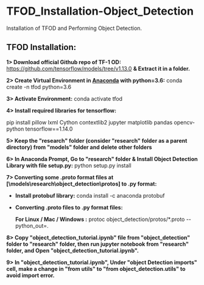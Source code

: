 # TFOD_Installation-Object_Detection
Installation of TFOD and Performing Object Detection.

## **TFOD Installation:**
**1> Download official Github repo of TF-1 OD:**  https://github.com/tensorflow/models/tree/v1.13.0 **& Extract it in a folder.**

**2> Create Virtual Environment in [Anaconda](https://www.anaconda.com/) with python=3.6:**   conda create -n tfod python=3.6

**3> Activate Environment:**  conda activate tfod

**4> Install required libraries for tensorflow:** 

pip install pillow lxml Cython contextlib2 jupyter matplotlib pandas opencv-python tensorflow==1.14.0


**5> Keep the "research" folder (consider "research" folder as a parent directory) from "models" folder and delete other folders**

**6> In Anaconda Prompt, Go to "research" folder & Install Object Detection Library with file setup.py:** python setup.py install 

**7> Converting some .proto format files at [\models\research\object_detection\protos] to .py format:** 
      
   *  **Install protobuf library:** conda install -c anaconda protobuf
   
   *  **Converting .proto files to .py format files:**
            
         **For Linux / Mac / Windows :** protoc object_detection/protos/*.proto --python_out=.
         
         
 **8> Copy "object_detection_tutorial.ipynb" file from "object_detection" folder to "research" folder, then run jupyter notebook from "research" folder, and Open "object_detection_tutorial.ipynb".**
 
 **9> In "object_detection_tutorial.ipynb", Under "object Detection imports" cell, make a change in "from utils" to "from object_detection.utils" to avoid import error.**
 
 
